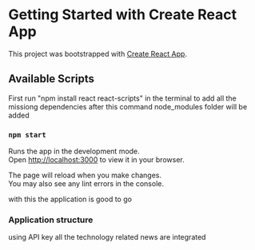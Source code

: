 # Getting Started with Create React App

This project was bootstrapped with [Create React App](https://github.com/facebook/create-react-app).

## Available Scripts

First run "npm install react react-scripts" in the terminal to add all the missiong dependencies 
after this command node_modules folder will be added

### `npm start`

Runs the app in the development mode.\
Open [http://localhost:3000](http://localhost:3000) to view it in your browser.

The page will reload when you make changes.\
You may also see any lint errors in the console.

with this the application is good to go

### Application structure 

using API key all the technology related news are integrated 



